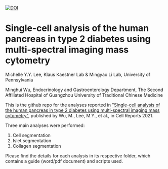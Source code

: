 [![DOI](https://zenodo.org/badge/doi/10.5281/zenodo.5557120.svg)](https://zenodo.org/badge/latestdoi/375136919)

# Single-cell analysis of the human pancreas in type 2 diabetes using multi-spectral imaging mass cytometry

Michelle Y.Y. Lee, Klaus Kaestner Lab & Mingyao Li Lab, University of Pennsylvania

Minghui Wu, Endocrinology and Gastroenterology Department, The Second Affiliated Hospital of Guangzhou University of Traditional Chinese Medicine

This is the github repo for the analyses reported in ["Single-cell analysis of the human pancreas in type 2 diabetes using multi-spectral imaging mass cytometry"](https://www.cell.com/cell-reports/fulltext/S2211-1247(21)01392-9), published by Wu, M., Lee, M.Y., et al., in Cell Reports 2021.

Three main analyses were performed: 
1) Cell segmentation
2) Islet segmentation
3) Collagen segmentation 

Please find the details for each analysis in its respective folder, which contains a guide (word/pdf document) and scripts used. 

